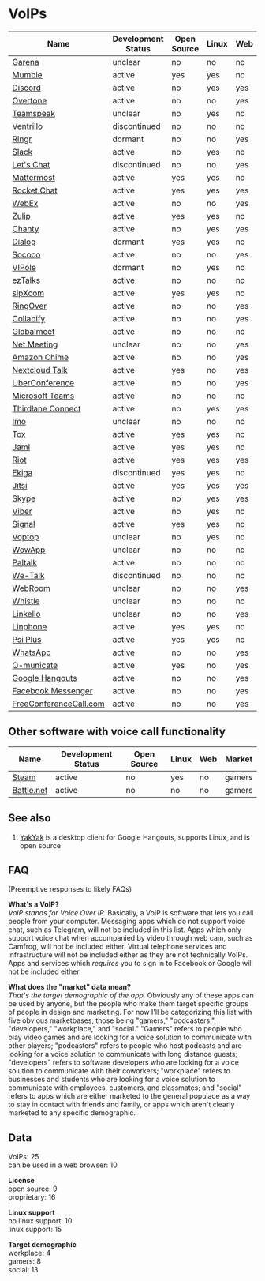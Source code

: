 # VoIPs
| Name                                                                                     | Development Status | Open Source | Linux | Web | Market     |
| ---------------------------------------------------------------------------------------- | ------------------ | ----------- | ----- | --- | ---------- |
| [Garena](https://www.garena.sg/gpc)                                                      | unclear            | no          | no    | no  | gamers     |
| [Mumble](http://www.mumble.com/)                                                         | active             | yes         | yes   | no  | gamers     |
| [Discord](https://discordapp.com/)                                                       | active             | no          | yes   | yes | gamers     |
| [Overtone](https://overtone.app/)                                                        | active             | no          | no    | yes | gamers     |
| [Teamspeak](https://www.teamspeak.com/)                                                  | unclear            | no          | yes   | no  | gamers     |
| [Ventrillo](http://www.ventrilo.com/)                                                    | discontinued       | no          | no    | no  | gamers     |
| [Ringr](http://www.ringr.com/)                                                           | dormant            | no          | no    | yes | podcasters |
| [Slack](https://slack.com/)                                                              | active             | no          | yes   | no  | developers |
| [Let's Chat](https://sdelements.github.io/lets-chat/)                                    | discontinued       | no          | no    | yes | developers |
| [Mattermost](https://www.mattermost.org/)                                                | active             | yes         | yes   | no  | developers |
| [Rocket.Chat](https://rocket.chat/)                                                      | active             | yes         | yes   | yes | developers |
| [WebEx](https://www.webex.com/)                                                          | active             | no          | no    | yes | workplace  |
| [Zulip](https://zulipchat.com/)                                                          | active             | yes         | yes   | no  | workplace  |
| [Chanty](https://www.chanty.com/)                                                        | active             | no          | yes   | yes | workplace  |
| [Dialog](https://dlg.im/en/)                                                             | dormant            | yes         | yes   | no  | workplace  |
| [Sococo](https://www.sococo.com/)                                                        | active             | no          | no    | yes | workplace  |
| [VIPole](https://www.vipole.com/)                                                        | dormant            | no          | yes   | no  | workplace  |
| [ezTalks](https://www.eztalks.com/)                                                      | active             | no          | no    | no  | workplace  |
| [sipXcom](http://sipxcom.org/)                                                           | active             | yes         | yes   | no  | workplace  |
| [RingOver](https://www.ringover.com/en/)                                                 | active             | no          | no    | yes | workplace  |
| [Collabify](https://collabify.app/)                                                      | active             | no          | no    | yes | workplace  |
| [Globalmeet](https://www.pgi.com/products/globalmeet/)                                   | active             | no          | no    | no  | workplace  |
| [Net Meeting](https://www.tutorialspoint.com/netmeeting.php)                             | unclear            | no          | no    | yes | workplace  |
| [Amazon Chime](https://aws.amazon.com/chime/)                                            | active             | no          | no    | yes | workplace  |
| [Nextcloud Talk](https://www.thirdlane.com/products/thirdlane-connect)                   | active             | yes         | no    | yes | workplace  |
| [UberConference](https://www.uberconference.com/)                                        | active             | no          | no    | yes | workplace  |
| [Microsoft Teams](https://products.office.com/en-us/microsoft-teams/group-chat-software) | active             | no          | no    | no  | workplace  |
| [Thirdlane Connect](https://www.thirdlane.com/products/thirdlane-connect)                | active             | no          | yes   | yes | workplace  |
| [Imo](https://imo.im/)                                                                   | unclear            | no          | no    | no  | social     |
| [Tox](https://tox.chat/)                                                                 | active             | yes         | yes   | no  | social     |
| [Jami](https://jami.net/)                                                                | active             | yes         | yes   | no  | social     |
| [Riot](https://about.riot.im/)                                                           | active             | yes         | yes   | yes | social     |
| [Ekiga](http://www.ekiga.org/)                                                           | discontinued       | yes         | yes   | no  | social     |
| [Jitsi](https://jitsi.org/)                                                              | active             | yes         | yes   | yes | social     |
| [Skype](https://www.skype.com/en/)                                                       | active             | no          | yes   | yes | social     |
| [Viber](https://www.viber.com/en/)                                                       | active             | no          | yes   | no  | social     |
| [Signal](https://signal.org/)                                                            | active             | yes         | yes   | no  | social     |
| [Voptop](https://www.voptop.com/)                                                        | unclear            | no          | yes   | no  | social     |
| [WowApp](https://www.wowapp.com/)                                                        | unclear            | no          | no    | no  | social     |
| [Paltalk](https://www.paltalk.com/)                                                      | active             | no          | no    | no  | social     |
| [We-Talk](https://www.we-talk.co/)                                                       | discontinued       | no          | no    | no  | social     |
| [WebRoom](https://webroom.net/)                                                          | unclear            | no          | no    | yes | social     |
| [Whistle](https://www.whistlephone.com/)                                                 | unclear            | no          | no    | no  | social     |
| [Linkello](https://linkello.com/)                                                        | unclear            | no          | no    | yes | social     |
| [Linphone](http://www.linphone.org/)                                                     | active             | yes         | yes   | no  | social     |
| [Psi Plus](https://psi-plus.com/)                                                        | active             | yes         | yes   | no  | social     |
| [WhatsApp](https://www.whatsapp.com/)                                                    | active             | no          | no    | yes | social     |
| [Q-municate](http://q-municate.com/)                                                     | active             | yes         | no    | yes | social     |
| [Google Hangouts](https://hangouts.google.com/)                                          | active             | no          | no    | yes | social     |
| [Facebook Messenger](https://www.messenger.com/)                                         | active             | no          | no    | yes | social     |
| [FreeConferenceCall.com](https://www.freeconferencecall.com/)                            | active             | no          | no    | yes | social     |

## Other software with voice call functionality
| Name                                                                 | Development Status | Open Source | Linux | Web | Market |
| -------------------------------------------------------------------- | ------------------ | ----------- | ----- | --- | ------ |
| [Steam](http://store.steampowered.com/about/)                        | active             | no          | yes   | no  | gamers |
| [Battle.net](https://www.blizzard.com/en-us/apps/battle.net/desktop) | active             | no          | no    | no  | gamers |

## See also
1. [YakYak](https://github.com/yakyak/yakyak) is a desktop client for Google Hangouts, supports Linux, and is open source

## FAQ
(Preemptive responses to likely FAQs)

**What's a VoIP?**  
*VoIP stands for Voice Over IP.* Basically, a VoIP is software that lets you call people from your computer. Messaging apps which do not support voice chat, such as Telegram, will not be included in this list. Apps which only support voice chat when accompanied by video through web cam, such as Camfrog, will not be included either. Virtual telephone services and infrastructure will not be included either as they are not technically VoIPs. Apps and services which *requires* you to sign in to Facebook or Google will not be included either.

**What does the "market" data mean?**  
*That's the target demographic of the app.* Obviously any of these apps can be used by anyone, but the people who make them target specific groups of people in design and marketing. For now I'll be categorizing this list with five obvious marketbases, those being "gamers," "podcasters,", "developers," "workplace," and "social." "Gamers" refers to people who play video games and are looking for a voice solution to communicate with other players; "podcasters" refers to people who host podcasts and are looking for a voice solution to communicate with long distance guests; "developers" refers to software developers who are looking for a voice solution to communicate with their coworkers; "workplace" refers to businesses and students who are looking for a voice solution to communicate with employees, customers, and classmates; and "social" refers to apps which are either marketed to the general populace as a way to stay in contact with friends and family, or apps which aren't clearly marketed to any specific demographic.

## Data
VoIPs: 25  
can be used in a web browser: 10

**License**  
open source: 9  
proprietary: 16

**Linux support**  
no linux support: 10  
linux support: 15

**Target demographic**  
workplace: 4  
gamers: 8  
social: 13
